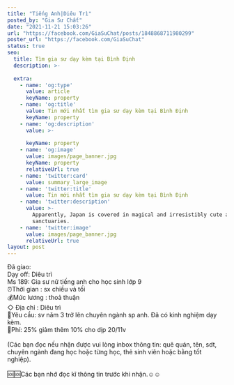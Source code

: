 ```yaml
---
title: "Tiếng Anh|Diêu Trì"
posted_by: "Gia Sư Chất"
date: "2021-11-21 15:03:26"
url: "https://facebook.com/GiaSuChat/posts/1848868711980299"
poster_url: "https://facebook.com/GiaSuChat"
status: true
seo:
  title: Tìm gia sư dạy kèm tại Bình Định
  description: >-
    
  extra:
    - name: 'og:type'
      value: article
      keyName: property
    - name: 'og:title'
      value: Tin mới nhất tìm gia sư dạy kèm tại Bình Định
      keyName: property
    - name: 'og:description'
      value: >-
        
      keyName: property
    - name: 'og:image'
      value: images/page_banner.jpg
      keyName: property
      relativeUrl: true
    - name: 'twitter:card'
      value: summary_large_image
    - name: 'twitter:title'
      value: Tin mới nhất tìm gia sư dạy kèm tại Bình Định
    - name: 'twitter:description'
      value: >-
        Apparently, Japan is covered in magical and irresistibly cute animal
        sanctuaries.
    - name: 'twitter:image'
      value: images/page_banner.jpg
      relativeUrl: true
layout: post
---
```

Đã giao:<br>Dạy off: Diêu trì<br>Ms 189: Gia sư nữ tiếng anh cho học sinh lớp 9<br>⏰Thời gian : sx chiều và tối<br>💰Mức lương : thoả thuận<br>◇ Địa chỉ : Diêu trì<br>📒Yêu cầu: sv năm 3 trở lên chuyên ngành sp anh. Đã có kinh nghiệm dạy kèm.<br>💸Phí: 25% giảm thêm 10% cho dịp 20/11v<br><br>(Các bạn đọc nếu nhận được vui lòng inbox thông tin: quê quán, tên, sdt, chuyên ngành đang học hoặc từng học, thẻ sinh viên hoặc bằng tốt nghiệp).<br><br>🆘🆘Các bạn nhớ đọc kĩ thông tin trước khi nhận.☺️☺️
